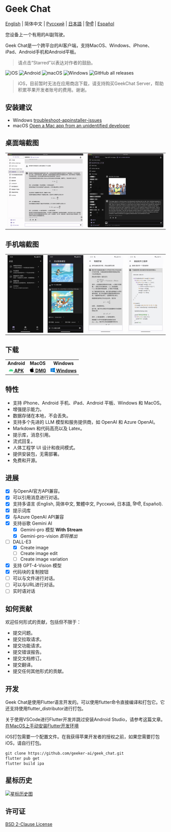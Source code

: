 # Geek Chat

[English](../README.md) | 简体中文 | [Русский](./README_RU.md) | [日本語](./README_JP.md) | [हिन्दी](./README_HI.md) | [Español](./README_ES.md)

您设备上一个有用的AI副驾驶。

Geek Chat是一个跨平台的AI客户端，支持MacOS、Windows、iPhone、iPad、Android手机和Android平板。

> 请点击“Starred”以表达对作者的鼓励。

![iOS](https://img.shields.io/badge/-iOS-black?style=flat-square&logo=apple&logoColor=white) ![Android](https://img.shields.io/badge/-Android-black?style=flat-square&logo=android&logoColor=white) ![macOS](https://img.shields.io/badge/-macOS-black?style=flat-square&logo=apple&logoColor=white) ![Windows](https://img.shields.io/badge/-Windows-black?style=flat-square&logo=windows&logoColor=white) ![GitHub all releases](https://img.shields.io/github/downloads/geeker-ai/geek_chat/total)

> iOS，目前暂时无法在应用商店下载，请支持购买GeekChat Server，帮助积累苹果开发者账号的费用。谢谢。

## 安装建议
- Windows [troubleshoot-appinstaller-issues](https://learn.microsoft.com/zh-cn/windows/msix/app-installer/troubleshoot-appinstaller-issues)
- macOS [Open a Mac app from an unidentified developer](https://support.apple.com/zh-cn/guide/mac-help/mh40616/mac)

## 桌面端截图

<table>
  <tr>
    <td>
      <img src='../assets/screenshots/screenshot1.png' />
    </td>
    <td>
      <img src='../assets/screenshots/screenshot2.png' />
    </td>
  </tr>
</table>

## 手机端截图

<table>
  <tr style="height: 40px">
    <td>
      <img src='../assets/screenshots/screenshot3.jpeg' />
    </td>
    <td>
      <img src='../assets/screenshots/screenshot4.jpeg' />
    </td>
    <td>
      <img src='../assets/screenshots/screenshot5.jpeg' />
    </td>
    <td>
      <img src='../assets/screenshots/screenshot6.jpeg' />
    </td>
  </tr>
</table>

## 下载

<table>
  <tr>
    <td style="text-align:center"><b>Android</b></td>
    <td style="text-align:center"><b>MacOS</b></td>
    <td style="text-align:center"><b>Windows</b></td>
  </tr>
  <tr style="text-align: center">
    <td>
      <a href='https://github.com/geeker-ai/geek_chat/releases'>
        <img src='../assets/android-color.svg' style="height:14px; width: 14px" />
        <b>APK</b>
      </a>
    </td>
    <td>
      <a href='https://github.com/geeker-ai/geek_chat/releases'>
        <img src='../assets/apple-color.svg' style="height:15px; width: 15px" />
        <b>DMG</b>
      </a>
    </td>
    <td>
      <a href='https://github.com/geeker-ai/geek_chat/releases'>
        <img src='../assets/windows10-color.svg' style="height:14px; width: 14px" />
        <b>Windows</b>
      </a>
    </td>
  </tr>
</table>

## 特性

- 支持 iPhone、Android 手机、iPad、Android 平板、Windows 和 MacOS。
- 增强提示能力。
- 数据存储在本地，不会丢失。
- 支持多个先进的 LLM 模型和服务提供商，如 OpenAI 和 Azure OpenAI。
- Markdown 和代码高亮以及 Latex。
- 提示库，消息引用。
- 流式回复。
- 人体工程学 UI 设计和夜间模式。
- 提供安装包，无需部署。
- 免费和开源。

## 进展

- [x] 与OpenAI官方API兼容。
- [x] 可以引用消息进行对话。
- [x] 支持多语言 (English, 简体中文, 繁體中文, Русский, 日本語, हिन्दी, Español).
- [x] 提示词库
- [x] 与Azure OpenAI API兼容
- [x] 支持谷歌 Gemini AI
  - [x] Gemini-pro 模型 **With Stream**
  - [x] Gemini-pro-vision *即将推出*
- [ ] DALL-E3
  - [x] Create image
  - [ ] Create image edit
  - [ ] Create image variation
- [x] 支持 GPT-4-Vision 模型
- [x] 代码块的复制按钮
- [ ] 可以与文件进行对话。
- [ ] 可以与URL进行对话。
- [ ] 实时语对话

## 如何贡献

欢迎任何形式的贡献，包括但不限于：

- 提交问题。
- 提交拉取请求。
- 提交功能请求。
- 提交错误报告。
- 提交文档修订。
- 提交翻译。
- 提交任何其他形式的贡献。

## 开发

Geek Chat是使用Flutter语言开发的。可以使用flutter命令直接编译和打包它。它还支持使用flutter_distributor进行打包。

关于使用VSCode进行Flutter开发并跳过安装Android Studio，请参考这篇文章。 [在MacOS上手动安装Flutter开发环境](https://macgeeker.com/devnotes/macos-flutter/)

iOS打包需要一个配置文件。在我获得苹果开发者的授权之前，如果您需要打包iOS，请自行打包。

```
git clone https://github.com/geeker-ai/geek_chat.git
flutter pub get
flutter build ipa
```

## 星标历史

[![星标历史图](https://api.star-history.com/svg?repos=geeker-ai/geek_chat&type=Date)](https://star-history.com/#geeker-ai/geek_chat&Date)

## 许可证
[BSD 2-Clause License](./LICENSE)
